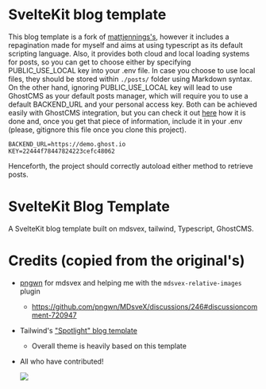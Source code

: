 # SvelteKit blog template 

This blog template is a fork of [mattjennings's](https://github.com/mattjennings/sveltekit-blog-template), however it includes a repagination made for myself and aims at using typescript as its default scripting language. Also, it provides both cloud and local loading systems for posts, so you can get to choose either by specifying PUBLIC_USE_LOCAL key into your .env file. In case you choose to use local files, they should be stored within `./posts/` folder using Markdown syntax. On the other hand, ignoring PUBLIC_USE_LOCAL key will lead to use GhostCMS as your default posts manager, which will require you to use a default BACKEND_URL and your personal access key. Both can be achieved easily with GhostCMS integration, but you can check it out [here](https://ghost.org/docs/content-api/) how it is done and, once you get that piece of information, include it in your .env (please, gitignore this file once you clone this project). 

```
BACKEND_URL=https://demo.ghost.io
KEY=22444f78447824223cefc48062
```

Henceforth, the project should correctly autoload either method to retrieve posts. 


# SvelteKit Blog Template

A SvelteKit blog template built on mdsvex, tailwind, Typescript, GhostCMS.


# Credits (copied from the original's)

- [pngwn](https://github.com/pngwn) for mdsvex and helping me with the `mdsvex-relative-images` plugin
  - https://github.com/pngwn/MDsveX/discussions/246#discussioncomment-720947
- Tailwind's ["Spotlight" blog template](https://spotlight.tailwindui.com/)
  - Overall theme is heavily based on this template
- All who have contributed!

  <a href="https://github.com/mattjennings/sveltekit-blog-template/graphs/contributors">
  <img src="https://contrib.rocks/image?repo=mattjennings/sveltekit-blog-template" />
  </a>
